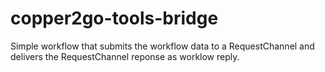 # copper2go-tools-bridge
Simple workflow that submits the workflow data to a RequestChannel and delivers the RequestChannel reponse as worklow reply.
